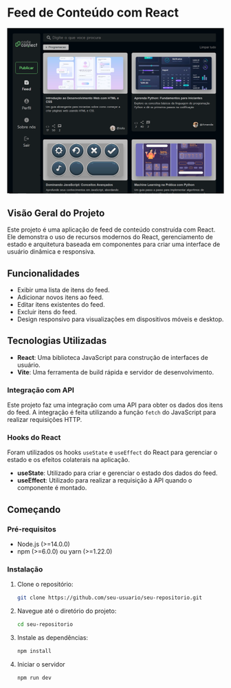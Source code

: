 # Feed de Conteúdo com React

![alt text](image.png)

## Visão Geral do Projeto

Este projeto é uma aplicação de feed de conteúdo construída com React. Ele demonstra o uso de recursos modernos do React, gerenciamento de estado e arquitetura baseada em componentes para criar uma interface de usuário dinâmica e responsiva.

## Funcionalidades

- Exibir uma lista de itens do feed.
- Adicionar novos itens ao feed.
- Editar itens existentes do feed.
- Excluir itens do feed.
- Design responsivo para visualizações em dispositivos móveis e desktop.

## Tecnologias Utilizadas

- **React**: Uma biblioteca JavaScript para construção de interfaces de usuário.
- **Vite**: Uma ferramenta de build rápida e servidor de desenvolvimento.

### Integração com API

Este projeto faz uma integração com uma API para obter os dados dos itens do feed. A integração é feita utilizando a função `fetch` do JavaScript para realizar requisições HTTP.

### Hooks do React

Foram utilizados os hooks `useState` e `useEffect` do React para gerenciar o estado e os efeitos colaterais na aplicação.

- **useState**: Utilizado para criar e gerenciar o estado dos dados do feed.
- **useEffect**: Utilizado para realizar a requisição à API quando o componente é montado.

## Começando

### Pré-requisitos

- Node.js (>=14.0.0)
- npm (>=6.0.0) ou yarn (>=1.22.0)

### Instalação

1. Clone o repositório:
    ```sh
    git clone https://github.com/seu-usuario/seu-repositorio.git
    ```
2. Navegue até o diretório do projeto:
    ```sh
    cd seu-repositorio
    ```
3. Instale as dependências:
    ```sh
    npm install
    ```
4. Iniciar o servidor  
    ```sh
    npm run dev
    ```